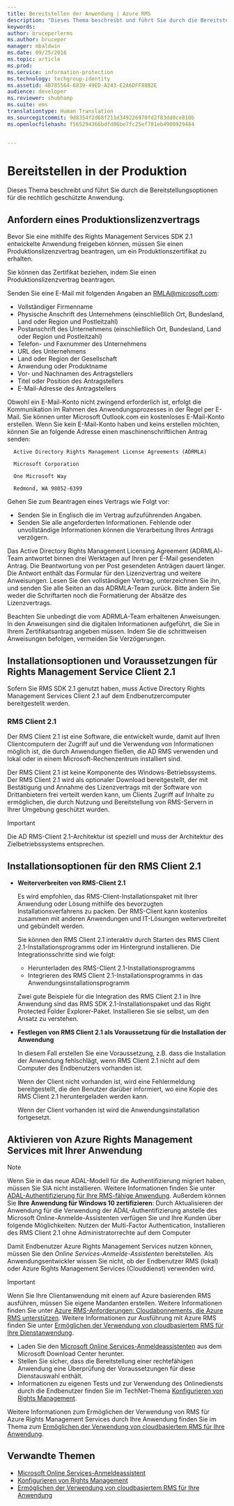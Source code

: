 ```yaml
---
title: Bereitstellen der Anwendung | Azure RMS
description: "Dieses Thema beschreibt und führt Sie durch die Bereitstellungsoptionen für Ihre Rechte-fähige Anwendung"
keywords: 
author: bruceperlerms
ms.author: bruceper
manager: mbaldwin
ms.date: 09/25/2016
ms.topic: article
ms.prod: 
ms.service: information-protection
ms.technology: techgroup-identity
ms.assetid: 4B785564-6839-49ED-A243-E2A6DFF88B2E
audience: developer
ms.reviewer: shubhamp
ms.suite: ems
translationtype: Human Translation
ms.sourcegitcommit: 9d8354f2d68f211d349226970fd2f83dd0ce810b
ms.openlocfilehash: f565294366bdfd06be7fc25ef781eb4900929484


---
```


# <a name="deploy-into-production"></a>Bereitstellen in der Produktion


Dieses Thema beschreibt und führt Sie durch die Bereitstellungsoptionen für die rechtlich geschützte Anwendung.

## <a name="request-a-production-license-agreement"></a>Anfordern eines Produktionslizenzvertrags

 Bevor Sie eine mithilfe des Rights Management Services SDK 2.1 entwickelte Anwendung freigeben können, müssen Sie einen Produktionslizenzvertrag beantragen, um ein Produktionszertifikat zu erhalten.

Sie können das Zertifikat beziehen, indem Sie einen Produktionslizenzvertrag beantragen.

Senden Sie eine E-Mail mit folgenden Angaben an [RMLA@microsoft.com](mailto:rmla@microsoft.com):

- Vollständiger Firmenname
- Physische Anschrift des Unternehmens (einschließlich Ort, Bundesland, Land oder Region und Postleitzahl)
- Postanschrift des Unternehmens (einschließlich Ort, Bundesland, Land oder Region und Postleitzahl)
- Telefon- und Faxnummer des Unternehmens
- URL des Unternehmens
- Land oder Region der Gesellschaft
- Anwendung oder Produktname
- Vor- und Nachnamen des Antragstellers
- Titel oder Position des Antragstellers
- E-Mail-Adresse des Antragstellers

Obwohl ein E-Mail-Konto nicht zwingend erforderlich ist, erfolgt die Kommunikation im Rahmen des Anwendungsprozesses in der Regel per E-Mail. Sie können unter Microsoft Outlook.com ein kostenloses E-Mail-Konto erstellen. Wenn Sie kein E-Mail-Konto haben und keins erstellen möchten, können Sie an folgende Adresse einen maschinenschriftlichen Antrag senden:

      Active Directory Rights Management License Agreements (ADRMLA)

      Microsoft Corporation

      One Microsoft Way

      Redmond, WA 98052-6399

Gehen Sie zum Beantragen eines Vertrags wie Folgt vor:
- Senden Sie in Englisch die im Vertrag aufzuführenden Angaben.
- Senden Sie alle angeforderten Informationen. Fehlende oder unvollständige Informationen können die Verarbeitung Ihres Antrags verzögern.

Das Active Directory Rights Management Licensing Agreement (ADRMLA)-Team antwortet binnen drei Werktagen auf Ihren per E-Mail gesendeten Antrag. Die Beantwortung von per Post gesendeten Anträgen dauert länger. Die Antwort enthält das Formular für den Lizenzvertrag und weitere Anweisungen. Lesen Sie den vollständigen Vertrag, unterzeichnen Sie ihn, und senden Sie alle Seiten an das ADRMLA-Team zurück. Bitte ändern Sie weder die Schriftarten noch die Formatierung der Absätze des Lizenzvertrags.

Beachten Sie unbedingt die vom ADRMLA-Team erhaltenen Anweisungen. In den Anweisungen sind die digitalen Informationen aufgeführt, die Sie in Ihrem Zertifikatsantrag angeben müssen. Indem Sie die schrittweisen Anweisungen befolgen, vermeiden Sie Verzögerungen.


## <a name="installation-options-and-requirements-for-rights-management-service-client-21"></a>Installationsoptionen und Voraussetzungen für Rights Management Service Client 2.1

Sofern Sie RMS SDK 2.1 genutzt haben, muss Active Directory Rights Management Services Client 2.1 auf dem Endbenutzercomputer bereitgestellt werden.

### <a name="rms-client-21"></a>RMS Client 2.1

Der RMS Client 2.1 ist eine Software, die entwickelt wurde, damit auf Ihren Clientcomputern der Zugriff auf und die Verwendung von Informationen möglich ist, die durch Anwendungen fließen, die AD RMS verwenden und lokal oder in einem Microsoft-Rechenzentrum installiert sind.

Der RMS Client 2.1 ist keine Komponente des Windows-Betriebssystems. Der RMS Client 2.1 wird als optionaler Download bereitgestellt, der mit Bestätigung und Annahme des Lizenzvertrags mit der Software von Drittanbietern frei verteilt werden kann, um Clients Zugriff auf Inhalte zu ermöglichen, die durch Nutzung und Bereitstellung von RMS-Servern in Ihrer Umgebung geschützt wurden.


> [!IMPORTANT]
> Die AD RMS-Client 2.1-Architektur ist speziell und muss der Architektur des Zielbetriebssystems entsprechen.


## <a name="rms-client-21-installation-choices"></a>Installationsoptionen für den RMS Client 2.1

-   **Weiterverbreiten von RMS-Client 2.1**

    Es wird empfohlen, das RMS-Client-Installationspaket mit Ihrer Anwendung oder Lösung mithilfe des bevorzugten Installationsverfahrens zu packen. Der RMS-Client kann kostenlos zusammen mit anderen Anwendungen und IT-Lösungen weiterverbreitet und gebündelt werden.

    Sie können den RMS Client 2.1 interaktiv durch Starten des RMS Client 2.1-Installationsprogramms oder im Hintergrund installieren. Die Integrationsschritte sind wie folgt:

    -   Herunterladen des RMS-Client 2.1-Installationsprogramms
    -   Integrieren des RMS Client 2.1-Installationsprogramms in das Anwendungsinstallationsprogramm

    Zwei gute Beispiele für die Integration des RMS Client 2.1 in Ihre Anwendung sind das RMS SDK 2.1-Installationspaket und das Right Protected Folder Explorer-Paket. Installieren Sie sie selbst, um den Ansatz zu verstehen.

-   **Festlegen von RMS Client 2.1 als Voraussetzung für die Installation der Anwendung**

    In diesem Fall erstellen Sie eine Voraussetzung, z.B. dass die Installation der Anwendung fehlschlägt, wenn RMS Client 2.1 nicht auf dem Computer des Endbenutzers vorhanden ist.

    Wenn der Client nicht vorhanden ist, wird eine Fehlermeldung bereitgestellt, die den Benutzer darüber informiert, wo eine Kopie des RMS Client 2.1 heruntergeladen werden kann.

    Wenn der Client vorhanden ist wird die Anwendungsinstallation fortgesetzt.

## <a name="enabling-azure-rights-management-services-with-your-application"></a>Aktivieren von Azure Rights Management Services mit Ihrer Anwendung

> [!NOTE]
> Wenn Sie in das neue ADAL-Modell für die Authentifizierung migriert haben, müssen Sie SIA nicht installieren. Weitere Informationen finden Sie unter [ADAL-Authentifizierung für Ihre RMS-fähige Anwendung](adal-auth.md).
> Außerdem können Sie **Ihre Anwendung für Windows 10 zertifizieren**: Durch Aktualisieren der Anwendung für die Verwendung der ADAL-Authentifizierung anstelle des Microsoft Online-Anmelde-Assistenten verfügen Sie und Ihre Kunden über folgende Möglichkeiten: Nutzen der Multi-Factor Authentication, Installieren des RMS Client 2.1 ohne Administratorrechte auf dem Computer


Damit Endbenutzer Azure Rights Management Services nutzen können, müssen Sie den *Online Services-Anmelde-Assistenten* bereitstellen. Als Anwendungsentwickler wissen Sie nicht, ob der Endbenutzer RMS (lokal) oder Azure Rights Management Services (Clouddienst) verwenden wird.


> [!IMPORTANT]
> Wenn Sie Ihre Clientanwendung mit einem auf Azure basierenden RMS ausführen, müssen Sie eigene Mandanten erstellen. Weitere Informationen finden Sie unter [Azure RMS-Anforderungen: Cloudabonnements, die Azure RMS unterstützen](../get-started/requirements-subscriptions.md).
> Weitere Informationen zur Ausführung mit Azure RMS finden Sie unter [Ermöglichen der Verwendung von cloudbasiertem RMS für Ihre Dienstanwendung](how-to-use-file-api-with-aadrm-cloud.md).

-   Laden Sie den [Microsoft Online Services-Anmeldeassistenten](http://www.microsoft.com/en-us/download/details.aspx?id=28177) aus dem Microsoft Download Center herunter.
-   Stellen Sie sicher, dass die Bereitstellung einer rechtefähigen Anwendung eine Überprüfung der Voraussetzungen für diese Dienstauswahl enthält.
-   Informationen zu eigenen Tests und zur Verwendung des Onlinediensts durch die Endbenutzer finden Sie im TechNet-Thema [Konfigurieren von Rights Management](https://TechNet.Microsoft.Com/en-us/library/jj585002.aspx).

Weitere Informationen zum Ermöglichen der Verwendung von RMS für Azure Rights Management Services durch Ihre Anwendung finden Sie im Thema zum [Ermöglichen der Verwendung von cloudbasiertem RMS für Ihre Anwendung](how-to-use-file-api-with-aadrm-cloud.md).

## <a name="related-topics"></a>Verwandte Themen

* [Microsoft Online Services-Anmeldeassistent](http://www.microsoft.com/en-us/download/details.aspx?id=28177)
* [Konfigurieren von Rights Management](https://TechNet.Microsoft.Com/en-us/library/jj585002.aspx)
* [Ermöglichen der Verwendung von cloudbasiertem RMS für Ihre Anwendung](how-to-use-file-api-with-aadrm-cloud.md)
 

 



<!--HONumber=Nov16_HO2-->


